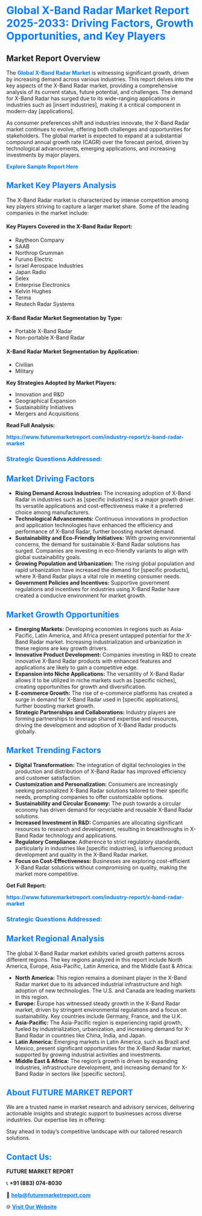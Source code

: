 <h1 style="color: #007BFF;">Global X-Band Radar Market Report 2025-2033: Driving Factors, Growth Opportunities, and Key Players</h1>

<section id="overview">
<h2>Market Report Overview</h2>
<p>The <a href="https://www.futuremarketreport.com/industry-report/x-band-radar-market" style="color: #007BFF; text-decoration: none;"><strong>Global X-Band Radar Market</strong></a> is witnessing significant growth, driven by increasing demand across various industries. This report delves into the key aspects of the X-Band Radar market, providing a comprehensive analysis of its current status, future potential, and challenges. The demand for X-Band Radar has surged due to its wide-ranging applications in industries such as [insert industries], making it a critical component in modern-day [applications].</p>
<p>As consumer preferences shift and industries innovate, the X-Band Radar market continues to evolve, offering both challenges and opportunities for stakeholders. The global market is expected to expand at a substantial compound annual growth rate (CAGR) over the forecast period, driven by technological advancements, emerging applications, and increasing investments by major players.</p>
</section>

<section id="overview">
<p><a href="https://www.futuremarketreport.com/request-sample/reportId=89485" style="color: #007BFF; text-decoration: none;"><strong>Explore Sample Report Here</strong></a></p>
</section>

<section id="key-players">
<h2 style="color: #007BFF;">Market Key Players Analysis</h2>
<p>The X-Band Radar market is characterized by intense competition among key players striving to capture a larger market share. Some of the leading companies in the market include:</p>
<h4>Key Players Covered in the X-Band Radar Report:</h4>
<ul><li>Raytheon Company</li><li>SAAB</li><li>Northrop Grumman</li><li>Furuno Electric</li><li>Israel Aerospace Industries</li><li>Japan Radio</li><li>Selex</li><li>Enterprise Electronics</li><li>Kelvin Hughes</li><li>Terma</li><li>Reutech Radar Systems</li></ul>
<h4>X-Band Radar Market Segmentation by Type:</h4>
<ul><li>Portable X-Band Radar</li><li>Non-portable X-Band Radar</li></ul>

<h4>X-Band Radar Market Segmentation by Application:</h4>
<ul><li>Civilian</li><li>Military</li></ul>
<p><strong>Key Strategies Adopted by Market Players:</strong></p>
<ul>
<li>Innovation and R&D</li>
<li>Geographical Expansion</li>
<li>Sustainability Initiatives</li>
<li>Mergers and Acquisitions</li>
</ul>
</section>

<section>
<p><strong>Read Full Analysis: </strong></p><a href="https://www.futuremarketreport.com/industry-report/x-band-radar-market" style="color: #007BFF; text-decoration: none;"><strong>https://www.futuremarketreport.com/industry-report/x-band-radar-market</strong></a>
<h3 style="color: #007BFF;">Strategic Questions Addressed:</h3>
</section>

<section id="driving-factors">
<h2 style="color: #007BFF;">Market Driving Factors</h2>
<ul>
<li><strong>Rising Demand Across Industries:</strong> The increasing adoption of X-Band Radar in industries such as [specific industries] is a major growth driver. Its versatile applications and cost-effectiveness make it a preferred choice among manufacturers.</li>
<li><strong>Technological Advancements:</strong> Continuous innovations in production and application technologies have enhanced the efficiency and performance of X-Band Radar, further boosting market demand.</li>
<li><strong>Sustainability and Eco-Friendly Initiatives:</strong> With growing environmental concerns, the demand for sustainable X-Band Radar solutions has surged. Companies are investing in eco-friendly variants to align with global sustainability goals.</li>
<li><strong>Growing Population and Urbanization:</strong> The rising global population and rapid urbanization have increased the demand for [specific products], where X-Band Radar plays a vital role in meeting consumer needs.</li>
<li><strong>Government Policies and Incentives:</strong> Supportive government regulations and incentives for industries using X-Band Radar have created a conducive environment for market growth.</li>
</ul>
</section>

<section id="growth-opportunities">
<h2 style="color: #007BFF;">Market Growth Opportunities</h2>
<ul>
<li><strong>Emerging Markets:</strong> Developing economies in regions such as Asia-Pacific, Latin America, and Africa present untapped potential for the X-Band Radar market. Increasing industrialization and urbanization in these regions are key growth drivers.</li>
<li><strong>Innovative Product Development:</strong> Companies investing in R&D to create innovative X-Band Radar products with enhanced features and applications are likely to gain a competitive edge.</li>
<li><strong>Expansion into Niche Applications:</strong> The versatility of X-Band Radar allows it to be utilized in niche markets such as [specific niches], creating opportunities for growth and diversification.</li>
<li><strong>E-commerce Growth:</strong> The rise of e-commerce platforms has created a surge in demand for X-Band Radar used in [specific applications], further boosting market growth.</li>
<li><strong>Strategic Partnerships and Collaborations:</strong> Industry players are forming partnerships to leverage shared expertise and resources, driving the development and adoption of X-Band Radar products globally.</li>
</ul>
</section>

<section id="trending-factors">
<h2 style="color: #007BFF;">Market Trending Factors</h2>
<ul>
<li><strong>Digital Transformation:</strong> The integration of digital technologies in the production and distribution of X-Band Radar has improved efficiency and customer satisfaction.</li>
<li><strong>Customization and Personalization:</strong> Consumers are increasingly seeking personalized X-Band Radar solutions tailored to their specific needs, prompting companies to offer customizable options.</li>
<li><strong>Sustainability and Circular Economy:</strong> The push towards a circular economy has driven demand for recyclable and reusable X-Band Radar solutions.</li>
<li><strong>Increased Investment in R&D:</strong> Companies are allocating significant resources to research and development, resulting in breakthroughs in X-Band Radar technology and applications.</li>
<li><strong>Regulatory Compliance:</strong> Adherence to strict regulatory standards, particularly in industries like [specific industries], is influencing product development and quality in the X-Band Radar market.</li>
<li><strong>Focus on Cost-Effectiveness:</strong> Businesses are exploring cost-efficient X-Band Radar solutions without compromising on quality, making the market more competitive.</li>
</ul>
</section>

<section>
<p><strong>Get Full Report: </strong></p><a href="https://www.futuremarketreport.com/industry-report/x-band-radar-market" style="color: #007BFF; text-decoration: none;"><strong>https://www.futuremarketreport.com/industry-report/x-band-radar-market</strong></a>
<h3 style="color: #007BFF;">Strategic Questions Addressed:</h3>
</section>


<section id="regional-analysis">
<h2 style="color: #007BFF;">Market Regional Analysis</h2>
<p>The global X-Band Radar market exhibits varied growth patterns across different regions. The key regions analyzed in this report include North America, Europe, Asia-Pacific, Latin America, and the Middle East & Africa:</p>
<ul>
<li><strong>North America:</strong> This region remains a dominant player in the X-Band Radar market due to its advanced industrial infrastructure and high adoption of new technologies. The U.S. and Canada are leading markets in this region.</li>
<li><strong>Europe:</strong> Europe has witnessed steady growth in the X-Band Radar market, driven by stringent environmental regulations and a focus on sustainability. Key countries include Germany, France, and the U.K.</li>
<li><strong>Asia-Pacific:</strong> The Asia-Pacific region is experiencing rapid growth, fueled by industrialization, urbanization, and increasing demand for X-Band Radar in countries like China, India, and Japan.</li>
<li><strong>Latin America:</strong> Emerging markets in Latin America, such as Brazil and Mexico, present significant opportunities for the X-Band Radar market, supported by growing industrial activities and investments.</li>
<li><strong>Middle East & Africa:</strong> The region’s growth is driven by expanding industries, infrastructure development, and increasing demand for X-Band Radar in sectors like [specific sectors].</li>
</ul>
</section>

<footer>
<h2 style="color: #007BFF;">About FUTURE MARKET REPORT</h2>
<p>We are a trusted name in market research and advisory services, delivering actionable insights and strategic support to businesses across diverse industries. Our expertise lies in offering:</p>

<p>Stay ahead in today’s competitive landscape with our tailored research solutions.</p>

<h2 style="color: #007BFF;">Contact Us:</h2>
<p><strong>FUTURE MARKET REPORT</strong></p>
<p>📞 <strong>+91 (883) 074-8030</strong></p>
<p>📧 <strong><a href="mailto:help@futuremarketreport.com" style="color: #007BFF;">help@futuremarketreport.com</a></strong></p>
<p>🌐 <strong><a href="https://www.futuremarketreport.com/" style="color: #007BFF;">Visit Our Website</a></strong></p>
</footer>